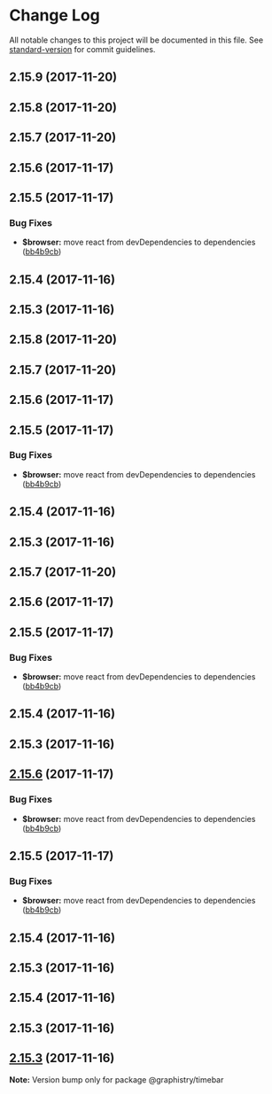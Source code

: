 # Change Log

All notable changes to this project will be documented in this file.
See [standard-version](https://github.com/conventional-changelog/standard-version) for commit guidelines.

<a name="2.15.9"></a>
## 2.15.9 (2017-11-20)



<a name="2.15.8"></a>
## 2.15.8 (2017-11-20)



<a name="2.15.7"></a>
## 2.15.7 (2017-11-20)



<a name="2.15.6"></a>
## 2.15.6 (2017-11-17)



<a name="2.15.5"></a>
## 2.15.5 (2017-11-17)


### Bug Fixes

* **$browser:** move react from devDependencies to dependencies ([bb4b9cb](https://github.com/graphistry/graphistry-js/commit/bb4b9cb))



<a name="2.15.4"></a>
## 2.15.4 (2017-11-16)



<a name="2.15.3"></a>
## 2.15.3 (2017-11-16)




<a name="2.15.8"></a>
## 2.15.8 (2017-11-20)



<a name="2.15.7"></a>
## 2.15.7 (2017-11-20)



<a name="2.15.6"></a>
## 2.15.6 (2017-11-17)



<a name="2.15.5"></a>
## 2.15.5 (2017-11-17)


### Bug Fixes

* **$browser:** move react from devDependencies to dependencies ([bb4b9cb](https://github.com/graphistry/graphistry-js/commit/bb4b9cb))



<a name="2.15.4"></a>
## 2.15.4 (2017-11-16)



<a name="2.15.3"></a>
## 2.15.3 (2017-11-16)




<a name="2.15.7"></a>
## 2.15.7 (2017-11-20)



<a name="2.15.6"></a>
## 2.15.6 (2017-11-17)



<a name="2.15.5"></a>
## 2.15.5 (2017-11-17)


### Bug Fixes

* **$browser:** move react from devDependencies to dependencies ([bb4b9cb](https://github.com/graphistry/graphistry-js/commit/bb4b9cb))



<a name="2.15.4"></a>
## 2.15.4 (2017-11-16)



<a name="2.15.3"></a>
## 2.15.3 (2017-11-16)




<a name="2.15.6"></a>
## [2.15.6](https://github.com/graphistry/graphistry-js/compare/v2.15.3...v2.15.6) (2017-11-17)


### Bug Fixes

* **$browser:** move react from devDependencies to dependencies ([bb4b9cb](https://github.com/graphistry/graphistry-js/commit/bb4b9cb))




<a name="2.15.5"></a>
## 2.15.5 (2017-11-17)


### Bug Fixes

* **$browser:** move react from devDependencies to dependencies ([bb4b9cb](https://github.com/graphistry/graphistry-js/commit/bb4b9cb))



<a name="2.15.4"></a>
## 2.15.4 (2017-11-16)



<a name="2.15.3"></a>
## 2.15.3 (2017-11-16)




<a name="2.15.4"></a>
## 2.15.4 (2017-11-16)



<a name="2.15.3"></a>
## 2.15.3 (2017-11-16)




<a name="2.15.3"></a>
## [2.15.3](https://github.com/graphistry/graphistry-js/compare/v2.15.1...v2.15.3) (2017-11-16)




**Note:** Version bump only for package @graphistry/timebar
